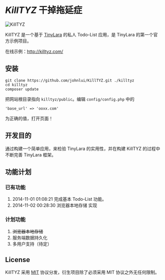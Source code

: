 # *KillTYZ* 干掉拖延症
![KillTYZ](https://raw.githubusercontent.com/johnlui/KillTYZ/master/public/images/logo.png)

KillTYZ 是一个基于 [TinyLara](http://tinylara.com) 的私人 Todo-List 应用，是 TinyLara 的第一个官方示例项目。

在线示例：http://killtyz.com/

## 安装

```
git clone https://github.com/johnlui/KillTYZ.git ./killtyz
cd killtyz
composer update
```
把网站根目录指向 `killtyz/public`。编辑 `config/config.php` 中的

```
'base_url' => 'ooxx.com'
```

为正确的值，打开页面！

## 开发目的

通过构建一个简单应用，来检验 TinyLara 的实用性，并在构建 KillTYZ 的过程中不断完善 TinyLara 框架。

## 功能计划

### 已有功能

1. 2014-11-01 01:08:21 完成基本 Todo-List 功能。
2. 2014-11-02 00:28:30 浏览器本地存储 实现

### 计划功能

1. ~~浏览器本地存储~~
2. 服务端数据持久化
3. 多用户支持（待定）

## License

KillTYZ 采用 [MIT](http://opensource.org/licenses/MIT) 协议分发，衍生项目除了必须采用 MIT 协议之外无任何限制。
